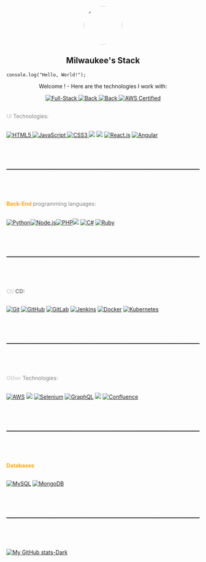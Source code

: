 <p align="center">
 <img width="100px" style="border-radius: 50%;" src="https://avatars.githubusercontent.com/u/43237514?s=400&u=34b0bece7b356442f3513e376b3bed8568b38fa0&v=4" align="center" />
 <h2 align="center">Milwaukee's Stack</h2>

```
console.log("Hello, World!");

```

 <p align="center">Welcome ! - Here are the technologies I work with:</p>

</p>
  <p align="center">
    <a href="https://www.linkedin.com/in/milwaukee-m/" target="_blank">
      <img alt="Full-Stack" src="https://img.shields.io/badge/Full--Stack-Yes-green" title="I work with both back-end and front-end technologies" />
    </a>
    <a href="https://www.linkedin.com/in/milwaukee-m/" target="_blank">
      <img alt="Back" src="https://img.shields.io/badge/Back--End-70%25-blue" title="Percentage of my Back-end kind of projects" />
    </a>
    <a href="https://www.linkedin.com/in/milwaukee-m/" target="_blank">
      <img alt="Back" src="https://img.shields.io/badge/Front--End-30%25-orange" title="Percentage of my Front-end kind of projects" />
    </a>
    <a href="https://aws.amazon.com/certification/" target="_blank">
  <img alt="AWS Certified" src="https://img.shields.io/badge/AWS%20Certified-Yes-red?logo=amazon-aws" title="AWS Cloud Practitioner Certified" />
</a>

  </p>



<p>

<div style="color: gray; margin-bottom: 30px; margin-top: 30px;">
   <strong style="color: lightgray;" >
      UI
   </strong> Technologies:
   
   </div>
   <a  href="https://www.linkedin.com/in/milwaukee-m/">
      <img src="https://img.icons8.com/color/60/000000/html-5.png" alt="HTML5"/>
   </a><a  href="https://www.linkedin.com/in/milwaukee-m/">
      <img src="https://img.icons8.com/color/60/000000/javascript.png" alt="JavaScript"/>
   </a><a  href="https://www.linkedin.com/in/milwaukee-m/">
      <img src="https://img.icons8.com/color/60/000000/css3.png" alt="CSS3"/>
   </a>
  <a><img src="https://img.icons8.com/color/60/000000/bootstrap.png"/>
  </a><a><img src="https://img.icons8.com/color/60/000000/tailwindcss.png"/></a>
   <a  href="https://www.linkedin.com/in/milwaukee-m/">
      <img src="https://img.icons8.com/color/60/000000/react-native.png" alt="React.js"/></a>
   <a  href="https://www.linkedin.com/in/milwaukee-m/">
      <img src="https://img.icons8.com/color/60/000000/angularjs.png" alt="Angular"/></a>

<hr style="margin-top: 80px; margin-bottom: 80px; border-bottom: dashed 1px #3e3e3e;"/>

<div style="color: gray; margin-bottom: 30px;">
   <strong style="color: orange;" >
      Back-End
   </strong> programming languages:
   
   </div>

   <div>

   <a  href="https://www.linkedin.com/in/milwaukee-m/"><img src="https://img.icons8.com/color/60/000000/python.png" alt="Python"/></a><a  href="https://www.linkedin.com/in/milwaukee-m/"><img src="https://img.icons8.com/color/60/nodejs.png" alt="Node.js"/></a><a  href="https://www.linkedin.com/in/milwaukee-m/"><img src="https://img.icons8.com/color/60/000000/php.png" alt="PHP"/></a><a><img src="https://img.icons8.com/fluency/65/nextjs.png"/></a>
   <a  href="https://www.linkedin.com/in/milwaukee-m/"><img src="https://img.icons8.com/color/60/000000/c-sharp-logo.png" alt="C#"/></a>
   <a  href="https://www.linkedin.com/in/milwaukee-m/"><img src="https://img.icons8.com/color/60/000000/ruby-programming-language.png" alt="Ruby"/></a>
   </div>


<hr style="margin-top: 80px; margin-bottom: 80px; border-bottom: dashed 1px #3e3e3e;"/>

<!-- <h3 style="color: #91BC4D;">CI/CD:</h3> -->
<div style="color: gray; margin-bottom: 30px;">
<strong>
   <span style="color: lightgray;" >
      CI/
   </span>CD:
   </strong>
   
   </div>

   <a  href="https://www.linkedin.com/in/milwaukee-m/"><img src="https://img.icons8.com/color/60/000000/git.png" alt="Git"/></a>
   <a  href="https://www.linkedin.com/in/milwaukee-m/"><img src="https://img.icons8.com/color/60/000000/github--v1.png" alt="GitHub"/></a>
   <a  href="https://www.linkedin.com/in/milwaukee-m/"><img src="https://img.icons8.com/color/60/000000/gitlab.png" alt="GitLab"/></a>
   <a  href="https://www.linkedin.com/in/milwaukee-m/"><img src="https://img.icons8.com/color/60/000000/jenkins.png" alt="Jenkins"/></a>
   <a  href="https://www.linkedin.com/in/milwaukee-m/"><img src="https://img.icons8.com/color/60/000000/docker.png" alt="Docker"/></a>
   <a  href="https://www.linkedin.com/in/milwaukee-m/"><img src="https://img.icons8.com/color/60/000000/kubernetes.png" alt="Kubernetes"/></a>
<hr style="margin-top: 80px; margin-bottom: 80px; border-bottom: dashed 1px #3e3e3e;"/>
   
</p>

<!-- <h3 style="color: #91BC4D;">Other Technologies:</h3> -->

<div style="color: gray; margin-bottom: 30px;">

   <strong style="color: lightgray;" >
      Other
   </strong>Technologies:
  
   
   </div>

   <a  href="https://www.linkedin.com/in/milwaukee-m/"><img src="https://img.icons8.com/color/60/000000/amazon-web-services.png" alt="AWS"/></a>
<a  href="https://www.linkedin.com/in/milwaukee-m/"><img src="https://img.icons8.com/color/60/000000/webpack.png"/></a>
<a  href="https://www.linkedin.com/in/milwaukee-m/"><img src="https://img.icons8.com/color/60/000000/selenium-test-automation.png" alt="Selenium"/></a>
   <a  href="https://www.linkedin.com/in/milwaukee-m/"><img src="https://img.icons8.com/color/60/000000/graphql.png" alt="GraphQL"/></a>
<a  href="https://www.linkedin.com/in/milwaukee-m/"><img src="https://img.icons8.com/color/60/000000/jira.png"/></a>
   <a  href="https://www.linkedin.com/in/milwaukee-m/"><img src="https://img.icons8.com/color/60/000000/confluence.png" alt="Confluence"/></a>


<hr style="margin-top: 80px; margin-bottom: 80px; border-bottom: dashed 1px #3e3e3e;"/>


<!-- <h3 style="color: #91BC4D;">Databases:</h3> -->

<div style="color: gray; margin-bottom: 30px;">
   <strong style="color: orange;" >
      Databases
   </strong> 
   
   </div>

   <a  href="https://www.linkedin.com/in/milwaukee-m/"><img src="https://img.icons8.com/color/60/000000/mysql-logo.png" alt="MySQL"/></a>
   <a  href="https://www.linkedin.com/in/milwaukee-m/"><img src="https://img.icons8.com/color/60/000000/mongodb.png" alt="MongoDB"/></a>

<hr style="margin-top: 80px; margin-bottom: 80px; border-bottom: dashed 1px #3e3e3e;"/>


[![My GitHub stats-Dark](https://github-readme-stats.vercel.app/api?username=GitMaebela&show_icons=true&theme=dark#gh-dark-mode-only)](https://www.linkedin.com/in/milwaukee-m/)
